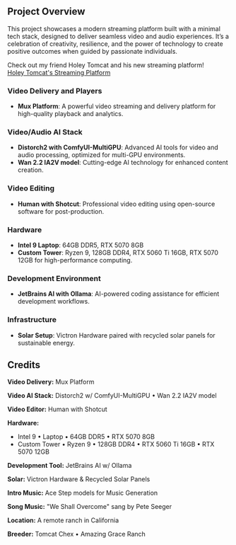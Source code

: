 ## Project Overview

This project showcases a modern streaming platform built with a minimal tech stack, designed to deliver seamless video and audio experiences. It’s a celebration of creativity, resilience, and the power of technology to create positive outcomes when guided by passionate individuals.

Check out my friend Holey Tomcat and his new streaming platform!  
[Holey Tomcat's Streaming Platform](https://www.streamingportfolio.com/tomcat)

### Video Delivery and Players
- **Mux Platform**: A powerful video streaming and delivery platform for high-quality playback and analytics.

### Video/Audio AI Stack
- **Distorch2 with ComfyUI-MultiGPU**: Advanced AI tools for video and audio processing, optimized for multi-GPU environments.
- **Wan 2.2 IA2V model**: Cutting-edge AI technology for enhanced content creation.

### Video Editing
- **Human with Shotcut**: Professional video editing using open-source software for post-production.

### Hardware
- **Intel 9 Laptop**: 64GB DDR5, RTX 5070 8GB
- **Custom Tower**: Ryzen 9, 128GB DDR4, RTX 5060 Ti 16GB, RTX 5070 12GB for high-performance computing.

### Development Environment
- **JetBrains AI with Ollama**: AI-powered coding assistance for efficient development workflows.

### Infrastructure
- **Solar Setup**: Victron Hardware paired with recycled solar panels for sustainable energy.

## Credits

**Video Delivery:** Mux Platform

**Video AI Stack:** Distorch2 w/ ComfyUI-MultiGPU • Wan 2.2 IA2V model

**Video Editor:** Human with Shotcut

**Hardware:**
- Intel 9 • Laptop • 64GB DDR5 • RTX 5070 8GB
- Custom Tower • Ryzen 9 • 128GB DDR4 • RTX 5060 Ti 16GB • RTX 5070 12GB

**Development Tool:** JetBrains AI w/ Ollama

**Solar:** Victron Hardware & Recycled Solar Panels

**Intro Music:** Ace Step models for Music Generation

**Song Music:** "We Shall Overcome" sang by Pete Seeger

**Location:** A remote ranch in California

**Breeder:** Tomcat Chex • Amazing Grace Ranch




